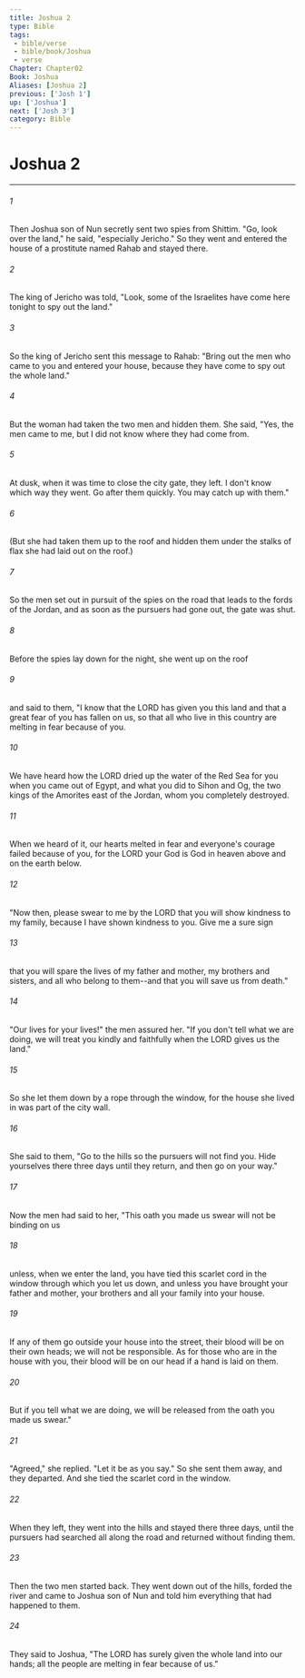 ```yaml
---
title: Joshua 2
type: Bible
tags:
 - bible/verse
 - bible/book/Joshua
 - verse
Chapter: Chapter02
Book: Joshua
Aliases: [Joshua 2]
previous: ['Josh 1']
up: ['Joshua']
next: ['Josh 3']
category: Bible
---
```

# Joshua 2

***


###### 1 
Then Joshua son of Nun secretly sent two spies from Shittim. "Go, look over the land," he said, "especially Jericho." So they went and entered the house of a prostitute named Rahab and stayed there. 

###### 2 
The king of Jericho was told, "Look, some of the Israelites have come here tonight to spy out the land." 

###### 3 
So the king of Jericho sent this message to Rahab: "Bring out the men who came to you and entered your house, because they have come to spy out the whole land." 

###### 4 
But the woman had taken the two men and hidden them. She said, "Yes, the men came to me, but I did not know where they had come from. 

###### 5 
At dusk, when it was time to close the city gate, they left. I don't know which way they went. Go after them quickly. You may catch up with them." 

###### 6 
(But she had taken them up to the roof and hidden them under the stalks of flax she had laid out on the roof.) 

###### 7 
So the men set out in pursuit of the spies on the road that leads to the fords of the Jordan, and as soon as the pursuers had gone out, the gate was shut. 

###### 8 
Before the spies lay down for the night, she went up on the roof 

###### 9 
and said to them, "I know that the LORD has given you this land and that a great fear of you has fallen on us, so that all who live in this country are melting in fear because of you. 

###### 10 
We have heard how the LORD dried up the water of the Red Sea for you when you came out of Egypt, and what you did to Sihon and Og, the two kings of the Amorites east of the Jordan, whom you completely destroyed. 

###### 11 
When we heard of it, our hearts melted in fear and everyone's courage failed because of you, for the LORD your God is God in heaven above and on the earth below. 

###### 12 
"Now then, please swear to me by the LORD that you will show kindness to my family, because I have shown kindness to you. Give me a sure sign 

###### 13 
that you will spare the lives of my father and mother, my brothers and sisters, and all who belong to them--and that you will save us from death." 

###### 14 
"Our lives for your lives!" the men assured her. "If you don't tell what we are doing, we will treat you kindly and faithfully when the LORD gives us the land." 

###### 15 
So she let them down by a rope through the window, for the house she lived in was part of the city wall. 

###### 16 
She said to them, "Go to the hills so the pursuers will not find you. Hide yourselves there three days until they return, and then go on your way." 

###### 17 
Now the men had said to her, "This oath you made us swear will not be binding on us 

###### 18 
unless, when we enter the land, you have tied this scarlet cord in the window through which you let us down, and unless you have brought your father and mother, your brothers and all your family into your house. 

###### 19 
If any of them go outside your house into the street, their blood will be on their own heads; we will not be responsible. As for those who are in the house with you, their blood will be on our head if a hand is laid on them. 

###### 20 
But if you tell what we are doing, we will be released from the oath you made us swear." 

###### 21 
"Agreed," she replied. "Let it be as you say." So she sent them away, and they departed. And she tied the scarlet cord in the window. 

###### 22 
When they left, they went into the hills and stayed there three days, until the pursuers had searched all along the road and returned without finding them. 

###### 23 
Then the two men started back. They went down out of the hills, forded the river and came to Joshua son of Nun and told him everything that had happened to them. 

###### 24 
They said to Joshua, "The LORD has surely given the whole land into our hands; all the people are melting in fear because of us." 
